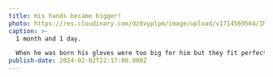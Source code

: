 ```yaml
---
title: His hands became bigger!
photo: https://res.cloudinary.com/dz8vyplpm/image/upload/v1714569564/IMG_8717_attxia.jpg
caption: >-
  1 month and 1 day.

  When he was born his gloves were too big for him but they fit perfectly. He's really grown!
publish-date: 2024-02-02T22:17:00.000Z
---
```

